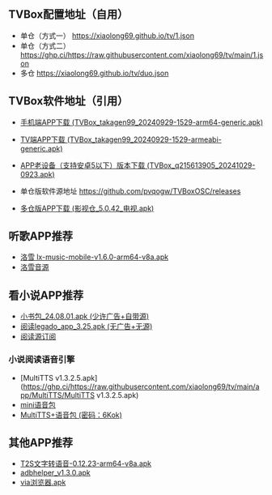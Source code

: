 ## TVBox配置地址（自用）
- 单仓（方式一） <https://xiaolong69.github.io/tv/1.json>
- 单仓（方式二）<https://ghp.ci/https://raw.githubusercontent.com/xiaolong69/tv/main/1.json>
- 多仓 <https://xiaolong69.github.io/tv/duo.json>

## TVBox软件地址（引用）
- [手机端APP下载 (TVBox_takagen99_20240929-1529-arm64-generic.apk)](https://ghp.ci/https://raw.githubusercontent.com/xiaolong69/tv/main/app/TVBox_takagen99_20240929-1529-arm64-generic.apk)
- [TV端APP下载 (TVBox_takagen99_20240929-1529-armeabi-generic.apk)](https://ghp.ci/https://raw.githubusercontent.com/xiaolong69/tv/main/app/TVBox_takagen99_20240929-1529-armeabi-generic.apk)
- [APP老设备（支持安卓5以下）版本下载 (TVBox_q215613905_20241029-0923.apk)](https://ghp.ci/https://raw.githubusercontent.com/xiaolong69/tv/main/app/TVBox_q215613905_20241029-0923.apk)
- 单仓版软件源地址 <https://github.com/pvqogw/TVBoxOSC/releases>

- [多仓版APP下载 (影视仓_5.0.42_电视.apk)](https://ghp.ci/https://raw.githubusercontent.com/xiaolong69/tv/main/app/影视仓_5.0.42_电视.apk)

## 听歌APP推荐
- [洛雪 lx-music-mobile-v1.6.0-arm64-v8a.apk](https://ghp.ci/https://raw.githubusercontent.com/xiaolong69/tv/main/app/lxmusic/lx-music-mobile-v1.6.0-arm64-v8a.apk)
- [洛雪音源](https://ghp.ci/https://raw.githubusercontent.com/xiaolong69/tv/main/app/lxmusic/sixyin-music-source-v1.2.0.js)

## 看小说APP推荐
- [小书包_24.08.01.apk (少许广告+自带源)](https://ghp.ci/https://raw.githubusercontent.com/xiaolong69/tv/main/app/小书包_24.08.01.apk)
- [阅读legado_app_3.25.apk (无广告+无源)](https://ghp.ci/https://raw.githubusercontent.com/xiaolong69/tv/main/app/legado_app_3.25.apk)
- [阅读源订阅](yuedu://rsssource/importonline?src=http://yuedu.miaogongzi.net/shuyuan/miaogongziDY.json)

### 小说阅读语音引擎
- [MultiTTS v1.3.2.5.apk](https://ghp.ci/https://raw.githubusercontent.com/xiaolong69/tv/main/app/MultiTTS/MultiTTS v1.3.2.5.apk)
- [mini语音包](https://ghp.ci/https://raw.githubusercontent.com/xiaolong69/tv/main/app/MultiTTS/voice3_mini.zip)
- [MultiTTS+语音包 (密码：6Kok)](https://bingsunnysky-my.sharepoint.com/:f:/g/personal/bingsunny_bingsunnysky_onmicrosoft_com/EtyirbIIsqtPr5I7hzHcn74B-a9MwyvqpbdsFciFApogqA?e=C8SGhz)

## 其他APP推荐
- [T2S文字转语音-0.12.23-arm64-v8a.apk](https://ghp.ci/https://raw.githubusercontent.com/xiaolong69/tv/main/app/MultiTTS/T2S文字转语音-0.12.23-arm64-v8a.apk)
- [adbhelper_v1.3.0.apk](https://ghp.ci/https://raw.githubusercontent.com/xiaolong69/tv/main/app/adbhelper_v1.3.0.apk)
- [via浏览器.apk](https://ghp.ci/https://raw.githubusercontent.com/xiaolong69/tv/main/app/via浏览器.apk)
